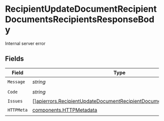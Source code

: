 # RecipientUpdateDocumentRecipientDocumentsRecipientsResponseBody

Internal server error


## Fields

| Field                                                                                                                                                        | Type                                                                                                                                                         | Required                                                                                                                                                     | Description                                                                                                                                                  |
| ------------------------------------------------------------------------------------------------------------------------------------------------------------ | ------------------------------------------------------------------------------------------------------------------------------------------------------------ | ------------------------------------------------------------------------------------------------------------------------------------------------------------ | ------------------------------------------------------------------------------------------------------------------------------------------------------------ |
| `Message`                                                                                                                                                    | *string*                                                                                                                                                     | :heavy_check_mark:                                                                                                                                           | N/A                                                                                                                                                          |
| `Code`                                                                                                                                                       | *string*                                                                                                                                                     | :heavy_check_mark:                                                                                                                                           | N/A                                                                                                                                                          |
| `Issues`                                                                                                                                                     | [][apierrors.RecipientUpdateDocumentRecipientDocumentsRecipientsIssues](../../models/apierrors/recipientupdatedocumentrecipientdocumentsrecipientsissues.md) | :heavy_minus_sign:                                                                                                                                           | N/A                                                                                                                                                          |
| `HTTPMeta`                                                                                                                                                   | [components.HTTPMetadata](../../models/components/httpmetadata.md)                                                                                           | :heavy_check_mark:                                                                                                                                           | N/A                                                                                                                                                          |
